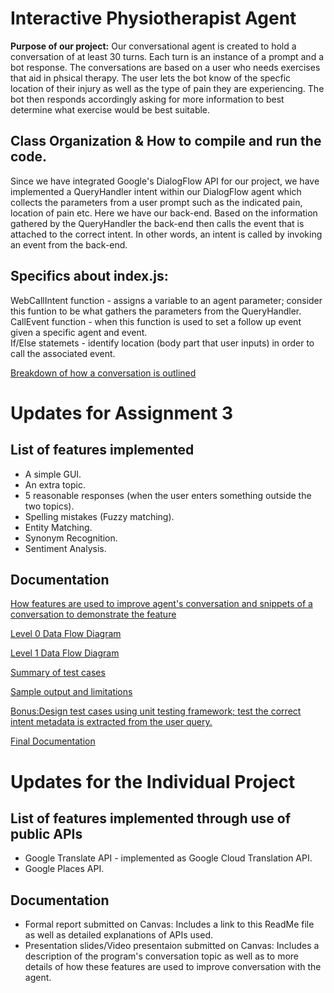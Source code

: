 # Interactive Physiotherapist Agent
**Purpose of our project:** Our conversational agent is created to hold a conversation of at least 30 turns. Each turn is an instance of a prompt and a bot response. The conversations are based on a user who needs exercises that aid in phsical therapy. The user lets the bot know of the specfic location of their injury as well as the type of pain they are experiencing. The bot then responds accordingly asking for more information to best determine what exercise would be best suitable.  

## Class Organization & How to compile and run the code.
Since we have integrated Google's DialogFlow API for our project, we have implemented a QueryHandler intent within our DialogFlow agent which collects the parameters from a user prompt such as the indicated pain, location of pain etc. Here we have our back-end. Based on the information gathered by the QueryHandler the back-end then calls the event that is attached to the correct intent. In other words, an intent is called by invoking an event from the back-end.

## Specifics about index.js:
WebCallIntent function - assigns a variable to an agent parameter; consider this funtion to be what gathers the parameters from the QueryHandler.  
CallEvent function - when this function is used to set a follow up event given a specific agent and event.  
If/Else statemets - identify location (body part that user inputs) in order to call the associated event.

[Breakdown of how a conversation is outlined](./outline.pdf)

# Updates for Assignment 3
## List of features implemented
- A simple GUI.  
- An extra topic. 
- 5 reasonable responses (when the user enters something outside the two topics). 
- Spelling mistakes (Fuzzy matching). 
- Entity Matching. 
- Synonym Recognition. 
- Sentiment Analysis. 
## Documentation
[How features are used to improve agent's conversation and snippets of a conversation to demonstrate the feature](./COSC310-%20Features%20Explanation.pdf)
  
[Level 0 Data Flow Diagram](./COSC310_Team15/blob/main/Level0_DFD.pdf)
  
[Level 1 Data Flow Diagram](./Level1_DFD.pdf)
  
[Summary of test cases](./COSC310-%20Test%20Cases.pdf)
  
[Sample output and limitations](./Sample%20output%20&%20limitations.pdf)
  
[Bonus:Design test cases using unit testing framework; test the correct intent metadata is extracted from the user query.](./testing/index-test.js)
  
[Final Documentation](./COSC%20310%20-%20Final%20Documentation.pdf)
  
# Updates for the Individual Project
## List of features implemented through use of public APIs
- Google Translate API - implemented as Google Cloud Translation API.  
- Google Places API. 

## Documentation
- Formal report submitted on Canvas: Includes a link to this ReadMe file as well as detailed explanations of APIs used.
- Presentation slides/Video presentaion submitted on Canvas: Includes a description of the program's conversation topic as well as to more details of how these features are used to improve conversation with the agent.
